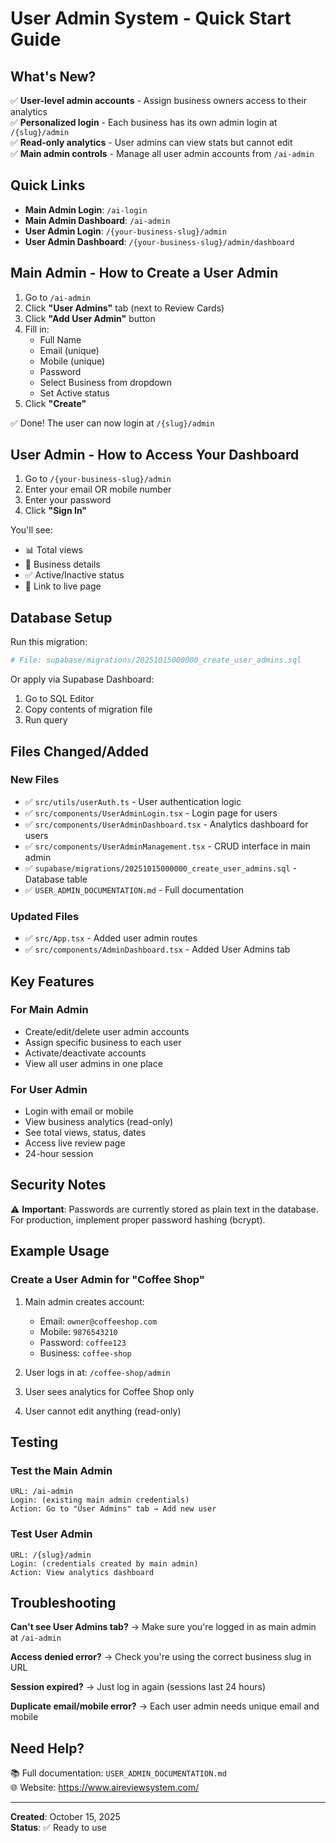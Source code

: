 # User Admin System - Quick Start Guide

## What's New?

✅ **User-level admin accounts** - Assign business owners access to their analytics  
✅ **Personalized login** - Each business has its own admin login at `/{slug}/admin`  
✅ **Read-only analytics** - User admins can view stats but cannot edit  
✅ **Main admin controls** - Manage all user admin accounts from `/ai-admin`

## Quick Links

- **Main Admin Login**: `/ai-login`
- **Main Admin Dashboard**: `/ai-admin`
- **User Admin Login**: `/{your-business-slug}/admin`
- **User Admin Dashboard**: `/{your-business-slug}/admin/dashboard`

## Main Admin - How to Create a User Admin

1. Go to `/ai-admin`
2. Click **"User Admins"** tab (next to Review Cards)
3. Click **"Add User Admin"** button
4. Fill in:
   - Full Name
   - Email (unique)
   - Mobile (unique)
   - Password
   - Select Business from dropdown
   - Set Active status
5. Click **"Create"**

✅ Done! The user can now login at `/{slug}/admin`

## User Admin - How to Access Your Dashboard

1. Go to `/{your-business-slug}/admin`
2. Enter your email OR mobile number
3. Enter your password
4. Click **"Sign In"**

You'll see:

- 📊 Total views
- 📅 Business details
- ✅ Active/Inactive status
- 🔗 Link to live page

## Database Setup

Run this migration:

```bash
# File: supabase/migrations/20251015000000_create_user_admins.sql
```

Or apply via Supabase Dashboard:

1. Go to SQL Editor
2. Copy contents of migration file
3. Run query

## Files Changed/Added

### New Files

- ✅ `src/utils/userAuth.ts` - User authentication logic
- ✅ `src/components/UserAdminLogin.tsx` - Login page for users
- ✅ `src/components/UserAdminDashboard.tsx` - Analytics dashboard for users
- ✅ `src/components/UserAdminManagement.tsx` - CRUD interface in main admin
- ✅ `supabase/migrations/20251015000000_create_user_admins.sql` - Database table
- ✅ `USER_ADMIN_DOCUMENTATION.md` - Full documentation

### Updated Files

- ✅ `src/App.tsx` - Added user admin routes
- ✅ `src/components/AdminDashboard.tsx` - Added User Admins tab

## Key Features

### For Main Admin

- Create/edit/delete user admin accounts
- Assign specific business to each user
- Activate/deactivate accounts
- View all user admins in one place

### For User Admin

- Login with email or mobile
- View business analytics (read-only)
- See total views, status, dates
- Access live review page
- 24-hour session

## Security Notes

⚠️ **Important**: Passwords are currently stored as plain text in the database. For production, implement proper password hashing (bcrypt).

## Example Usage

### Create a User Admin for "Coffee Shop"

1. Main admin creates account:

   - Email: `owner@coffeeshop.com`
   - Mobile: `9876543210`
   - Password: `coffee123`
   - Business: `coffee-shop`

2. User logs in at: `/coffee-shop/admin`

3. User sees analytics for Coffee Shop only

4. User cannot edit anything (read-only)

## Testing

### Test the Main Admin

```
URL: /ai-admin
Login: (existing main admin credentials)
Action: Go to "User Admins" tab → Add new user
```

### Test User Admin

```
URL: /{slug}/admin
Login: (credentials created by main admin)
Action: View analytics dashboard
```

## Troubleshooting

**Can't see User Admins tab?**
→ Make sure you're logged in as main admin at `/ai-admin`

**Access denied error?**
→ Check you're using the correct business slug in URL

**Session expired?**
→ Just log in again (sessions last 24 hours)

**Duplicate email/mobile error?**
→ Each user admin needs unique email and mobile

## Need Help?

📚 Full documentation: `USER_ADMIN_DOCUMENTATION.md`  
🌐 Website: https://www.aireviewsystem.com/

---

**Created**: October 15, 2025  
**Status**: ✅ Ready to use
